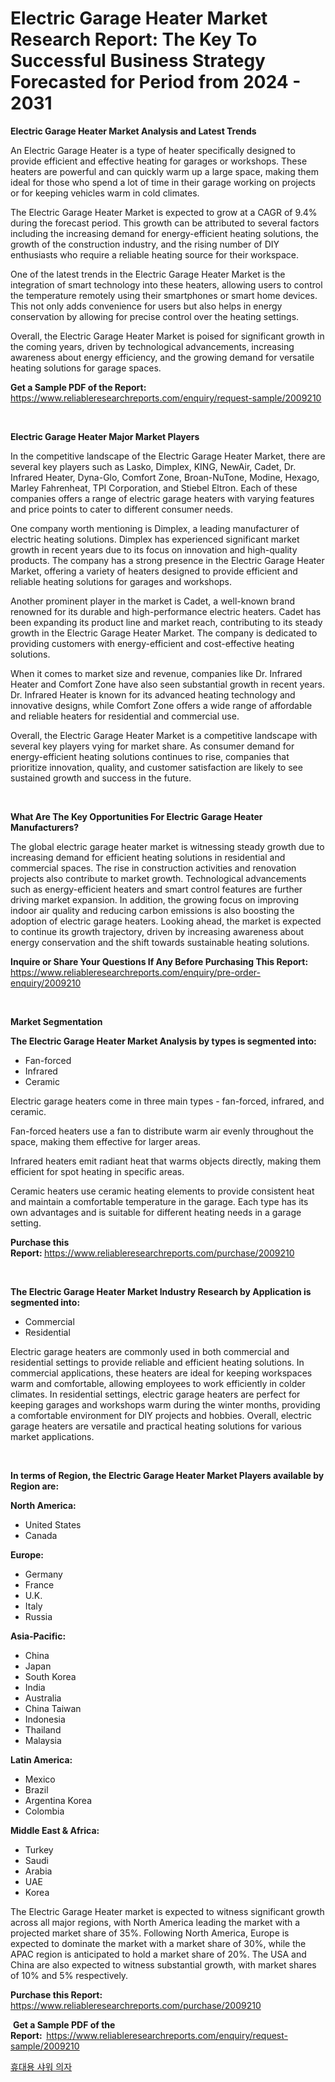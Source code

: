 <p><h1>Electric Garage Heater Market Research Report: The Key To Successful Business Strategy Forecasted for Period from 2024 - 2031</h1></p><p><strong>Electric Garage Heater Market Analysis and Latest Trends</strong></p>
<p><p>An Electric Garage Heater is a type of heater specifically designed to provide efficient and effective heating for garages or workshops. These heaters are powerful and can quickly warm up a large space, making them ideal for those who spend a lot of time in their garage working on projects or for keeping vehicles warm in cold climates.</p><p>The Electric Garage Heater Market is expected to grow at a CAGR of 9.4% during the forecast period. This growth can be attributed to several factors including the increasing demand for energy-efficient heating solutions, the growth of the construction industry, and the rising number of DIY enthusiasts who require a reliable heating source for their workspace. </p><p>One of the latest trends in the Electric Garage Heater Market is the integration of smart technology into these heaters, allowing users to control the temperature remotely using their smartphones or smart home devices. This not only adds convenience for users but also helps in energy conservation by allowing for precise control over the heating settings.</p><p>Overall, the Electric Garage Heater Market is poised for significant growth in the coming years, driven by technological advancements, increasing awareness about energy efficiency, and the growing demand for versatile heating solutions for garage spaces.</p></p>
<p><strong>Get a Sample PDF of the Report:&nbsp;</strong> <a href="https://www.reliableresearchreports.com/enquiry/request-sample/2009210">https://www.reliableresearchreports.com/enquiry/request-sample/2009210</a></p>
<p>&nbsp;</p>
<p><strong>Electric Garage Heater Major Market Players</strong></p>
<p><p>In the competitive landscape of the Electric Garage Heater Market, there are several key players such as Lasko, Dimplex, KING, NewAir, Cadet, Dr. Infrared Heater, Dyna-Glo, Comfort Zone, Broan-NuTone, Modine, Hexago, Marley Fahrenheat, TPI Corporation, and Stiebel Eltron. Each of these companies offers a range of electric garage heaters with varying features and price points to cater to different consumer needs.</p><p>One company worth mentioning is Dimplex, a leading manufacturer of electric heating solutions. Dimplex has experienced significant market growth in recent years due to its focus on innovation and high-quality products. The company has a strong presence in the Electric Garage Heater Market, offering a variety of heaters designed to provide efficient and reliable heating solutions for garages and workshops.</p><p>Another prominent player in the market is Cadet, a well-known brand renowned for its durable and high-performance electric heaters. Cadet has been expanding its product line and market reach, contributing to its steady growth in the Electric Garage Heater Market. The company is dedicated to providing customers with energy-efficient and cost-effective heating solutions.</p><p>When it comes to market size and revenue, companies like Dr. Infrared Heater and Comfort Zone have also seen substantial growth in recent years. Dr. Infrared Heater is known for its advanced heating technology and innovative designs, while Comfort Zone offers a wide range of affordable and reliable heaters for residential and commercial use.</p><p>Overall, the Electric Garage Heater Market is a competitive landscape with several key players vying for market share. As consumer demand for energy-efficient heating solutions continues to rise, companies that prioritize innovation, quality, and customer satisfaction are likely to see sustained growth and success in the future.</p></p>
<p>&nbsp;</p>
<p><strong>What Are The Key Opportunities For Electric Garage Heater Manufacturers?</strong></p>
<p><p>The global electric garage heater market is witnessing steady growth due to increasing demand for efficient heating solutions in residential and commercial spaces. The rise in construction activities and renovation projects also contribute to market growth. Technological advancements such as energy-efficient heaters and smart control features are further driving market expansion. In addition, the growing focus on improving indoor air quality and reducing carbon emissions is also boosting the adoption of electric garage heaters. Looking ahead, the market is expected to continue its growth trajectory, driven by increasing awareness about energy conservation and the shift towards sustainable heating solutions.</p></p>
<p><strong>Inquire or Share Your Questions If Any Before Purchasing This Report:</strong> <a href="https://www.reliableresearchreports.com/enquiry/pre-order-enquiry/2009210">https://www.reliableresearchreports.com/enquiry/pre-order-enquiry/2009210</a></p>
<p>&nbsp;</p>
<p><strong>Market Segmentation</strong></p>
<p><strong>The Electric Garage Heater Market Analysis by types is segmented into:</strong></p>
<p><ul><li>Fan-forced</li><li>Infrared</li><li>Ceramic</li></ul></p>
<p><p>Electric garage heaters come in three main types - fan-forced, infrared, and ceramic. </p><p>Fan-forced heaters use a fan to distribute warm air evenly throughout the space, making them effective for larger areas. </p><p>Infrared heaters emit radiant heat that warms objects directly, making them efficient for spot heating in specific areas. </p><p>Ceramic heaters use ceramic heating elements to provide consistent heat and maintain a comfortable temperature in the garage. Each type has its own advantages and is suitable for different heating needs in a garage setting.</p></p>
<p><strong>Purchase this Report:&nbsp;</strong><a href="https://www.reliableresearchreports.com/purchase/2009210">https://www.reliableresearchreports.com/purchase/2009210</a></p>
<p>&nbsp;</p>
<p><strong>The Electric Garage Heater Market Industry Research by Application is segmented into:</strong></p>
<p><ul><li>Commercial</li><li>Residential</li></ul></p>
<p><p>Electric garage heaters are commonly used in both commercial and residential settings to provide reliable and efficient heating solutions. In commercial applications, these heaters are ideal for keeping workspaces warm and comfortable, allowing employees to work efficiently in colder climates. In residential settings, electric garage heaters are perfect for keeping garages and workshops warm during the winter months, providing a comfortable environment for DIY projects and hobbies. Overall, electric garage heaters are versatile and practical heating solutions for various market applications.</p></p>
<p>&nbsp;</p>
<p><strong>In terms of Region, the Electric Garage Heater Market Players available by Region are:</strong></p>
<p>
    <p> <strong> North America: </strong>
        <ul>
            <li>United States</li>
            <li>Canada</li>
        </ul>
        </p> 
    <p> <strong> Europe: </strong>
        <ul>
            <li>Germany</li>
            <li>France</li>
            <li>U.K.</li>
            <li>Italy</li>
            <li>Russia</li>
        </ul>
        </p> 
    <p> <strong> Asia-Pacific: </strong>
        <ul>
            <li>China</li>
            <li>Japan</li>
            <li>South Korea</li>
            <li>India</li>
            <li>Australia</li>
            <li>China Taiwan</li>
            <li>Indonesia</li>
            <li>Thailand</li>
            <li>Malaysia</li>
        </ul>
        </p> 
    <p> <strong> Latin America: </strong>
        <ul>
            <li>Mexico</li>
            <li>Brazil</li>
            <li>Argentina Korea</li>
            <li>Colombia</li>
        </ul>
        </p> 
    <p> <strong> Middle East & Africa: </strong>
        <ul>
            <li>Turkey</li>
            <li>Saudi</li>
            <li>Arabia</li>
            <li>UAE</li>
            <li>Korea</li>
        </ul>
    </p>
    </p>
<p><p>The Electric Garage Heater market is expected to witness significant growth across all major regions, with North America leading the market with a projected market share of 35%. Following North America, Europe is expected to dominate the market with a market share of 30%, while the APAC region is anticipated to hold a market share of 20%. The USA and China are also expected to witness substantial growth, with market shares of 10% and 5% respectively.</p></p>
<p><strong>Purchase this Report: </strong><a href="https://www.reliableresearchreports.com/purchase/2009210">https://www.reliableresearchreports.com/purchase/2009210</a></p>
<p>&nbsp;<strong>Get a Sample PDF of the Report:&nbsp;&nbsp;</strong><a href="https://www.reliableresearchreports.com/enquiry/request-sample/2009210">https://www.reliableresearchreports.com/enquiry/request-sample/2009210</a></p>
<p><strong></strong></p>
<p><p><a href="https://github.com/idcefvhkdut6/Market-Research-Report-List-1/blob/main/91669324633.md">휴대용 샤워 의자</a></p></p>
